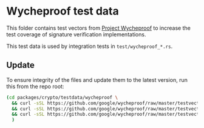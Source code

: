 # Wycheproof test data

This folder contains test vectors from
[Project Wycheproof](https://github.com/google/wycheproof) to increase the test
coverage of signature verification implementations.

This test data is used by integration tests in `test/wycheproof_*.rs`.

## Update

To ensure integrity of the files and update them to the latest version, run this
from the repo root:

```sh
(cd packages/crypto/testdata/wycheproof \
  && curl -sSL https://github.com/google/wycheproof/raw/master/testvectors_v1/ecdsa_secp256k1_sha256_test.json > ecdsa_secp256k1_sha256_test.json \
  && curl -sSL https://github.com/google/wycheproof/raw/master/testvectors_v1/ecdsa_secp256k1_sha512_test.json > ecdsa_secp256k1_sha512_test.json \
  && curl -sSL https://github.com/google/wycheproof/raw/master/testvectors_v1/ecdsa_secp256k1_sha3_256_test.json > ecdsa_secp256k1_sha3_256_test.json \
  )
```
